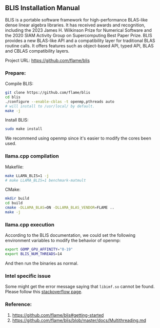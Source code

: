 BLIS Installation Manual
------------------------

BLIS is a portable software framework for high-performance BLAS-like dense linear algebra libraries. It has received awards and recognition, including the 2023 James H. Wilkinson Prize for Numerical Software and the 2020 SIAM Activity Group on Supercomputing Best Paper Prize. BLIS provides a new BLAS-like API and a compatibility layer for traditional BLAS routine calls. It offers features such as object-based API, typed API, BLAS and CBLAS compatibility layers.

Project URL: https://github.com/flame/blis

### Prepare:

Compile BLIS:

```bash
git clone https://github.com/flame/blis
cd blis
./configure --enable-cblas -t openmp,pthreads auto
# will install to /usr/local/ by default.
make -j
```

Install BLIS:

```bash
sudo make install
```

We recommend using openmp since it's easier to modify the cores been used.

### llama.cpp compilation

Makefile:

```bash
make LLAMA_BLIS=1 -j
# make LLAMA_BLIS=1 benchmark-matmult
```

CMake:

```bash
mkdir build
cd build
cmake -DLLAMA_BLAS=ON -DLLAMA_BLAS_VENDOR=FLAME ..
make -j
```

### llama.cpp execution

According to the BLIS documentation, we could set the following
environment variables to modify the behavior of openmp:

```bash
export GOMP_GPU_AFFINITY="0-19"
export BLIS_NUM_THREADS=14
```

And then run the binaries as normal.


### Intel specific issue

Some might get the error message saying that `libimf.so` cannot be found.
Please follow this [stackoverflow page](https://stackoverflow.com/questions/70687930/intel-oneapi-2022-libimf-so-no-such-file-or-directory-during-openmpi-compila).

### Reference:

1. https://github.com/flame/blis#getting-started
2. https://github.com/flame/blis/blob/master/docs/Multithreading.md
